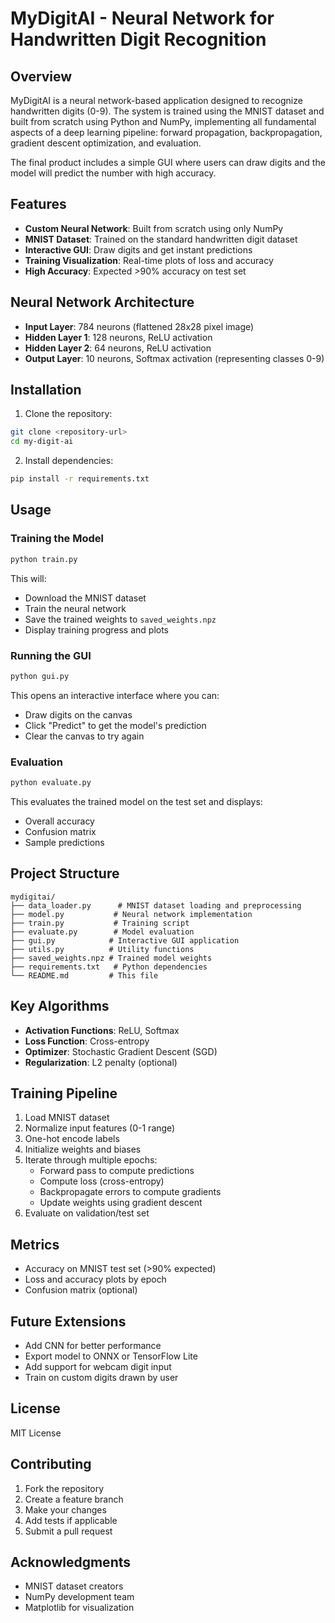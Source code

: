 # MyDigitAI - Neural Network for Handwritten Digit Recognition

## Overview

MyDigitAI is a neural network-based application designed to recognize handwritten digits (0-9). The system is trained using the MNIST dataset and built from scratch using Python and NumPy, implementing all fundamental aspects of a deep learning pipeline: forward propagation, backpropagation, gradient descent optimization, and evaluation.

The final product includes a simple GUI where users can draw digits and the model will predict the number with high accuracy.

## Features

- **Custom Neural Network**: Built from scratch using only NumPy
- **MNIST Dataset**: Trained on the standard handwritten digit dataset
- **Interactive GUI**: Draw digits and get instant predictions
- **Training Visualization**: Real-time plots of loss and accuracy
- **High Accuracy**: Expected >90% accuracy on test set

## Neural Network Architecture

- **Input Layer**: 784 neurons (flattened 28x28 pixel image)
- **Hidden Layer 1**: 128 neurons, ReLU activation
- **Hidden Layer 2**: 64 neurons, ReLU activation
- **Output Layer**: 10 neurons, Softmax activation (representing classes 0-9)

## Installation

1. Clone the repository:
```bash
git clone <repository-url>
cd my-digit-ai
```

2. Install dependencies:
```bash
pip install -r requirements.txt
```

## Usage

### Training the Model

```bash
python train.py
```

This will:
- Download the MNIST dataset
- Train the neural network
- Save the trained weights to `saved_weights.npz`
- Display training progress and plots

### Running the GUI

```bash
python gui.py
```

This opens an interactive interface where you can:
- Draw digits on the canvas
- Click "Predict" to get the model's prediction
- Clear the canvas to try again

### Evaluation

```bash
python evaluate.py
```

This evaluates the trained model on the test set and displays:
- Overall accuracy
- Confusion matrix
- Sample predictions

## Project Structure

```
mydigitai/
├── data_loader.py      # MNIST dataset loading and preprocessing
├── model.py           # Neural network implementation
├── train.py           # Training script
├── evaluate.py        # Model evaluation
├── gui.py            # Interactive GUI application
├── utils.py          # Utility functions
├── saved_weights.npz # Trained model weights
├── requirements.txt   # Python dependencies
└── README.md         # This file
```

## Key Algorithms

- **Activation Functions**: ReLU, Softmax
- **Loss Function**: Cross-entropy
- **Optimizer**: Stochastic Gradient Descent (SGD)
- **Regularization**: L2 penalty (optional)

## Training Pipeline

1. Load MNIST dataset
2. Normalize input features (0-1 range)
3. One-hot encode labels
4. Initialize weights and biases
5. Iterate through multiple epochs:
   - Forward pass to compute predictions
   - Compute loss (cross-entropy)
   - Backpropagate errors to compute gradients
   - Update weights using gradient descent
6. Evaluate on validation/test set

## Metrics

- Accuracy on MNIST test set (>90% expected)
- Loss and accuracy plots by epoch
- Confusion matrix (optional)

## Future Extensions

- Add CNN for better performance
- Export model to ONNX or TensorFlow Lite
- Add support for webcam digit input
- Train on custom digits drawn by user

## License

MIT License

## Contributing

1. Fork the repository
2. Create a feature branch
3. Make your changes
4. Add tests if applicable
5. Submit a pull request

## Acknowledgments

- MNIST dataset creators
- NumPy development team
- Matplotlib for visualization 